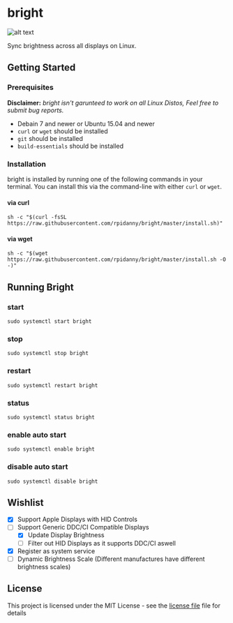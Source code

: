 # bright

![alt text](https://github.com/rpidanny/assets/raw/master/bright/bright_480.gif "bright in action")

Sync brightness across all displays on Linux.

## Getting Started

### Prerequisites

__Disclaimer:__ _bright isn't garunteed to work on all Linux Distos, Feel free to submit bug reports._

* Debain 7 and newer or Ubuntu 15.04 and newer
* `curl` or `wget` should be installed
* `git` should be installed
* `build-essentials` should be installed

### Installation

bright is installed by running one of the following commands in your terminal. You can install this via the command-line with either `curl` or `wget`.

#### via curl

```shell
sh -c "$(curl -fsSL https://raw.githubusercontent.com/rpidanny/bright/master/install.sh)"
```

#### via wget

```shell
sh -c "$(wget https://raw.githubusercontent.com/rpidanny/bright/master/install.sh -O -)"
```

## Running Bright

### start

```shell
sudo systemctl start bright
```

### stop

```shell
sudo systemctl stop bright
```

### restart

```shell
sudo systemctl restart bright
```

### status

```shell
sudo systemctl status bright
```

### enable auto start

```shell
sudo systemctl enable bright
```

### disable auto start

```shell
sudo systemctl disable bright
```

## Wishlist

* [x] Support Apple Displays with HID Controls
* [ ] Support Generic DDC/CI Compatible Displays
  * [x] Update Display Brightness
  * [ ] Filter out HID Displays as it supports DDC/CI aswell
* [x] Register as system service
* [ ] Dynamic Brightness Scale (Different manufactures have different brightness scales)

## License

This project is licensed under the MIT License - see the [license file](LICENSE) file for details